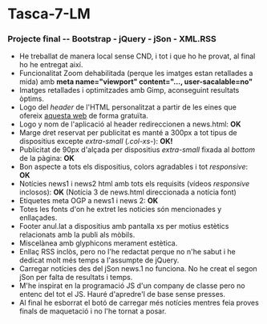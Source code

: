 # Tasca-7-LM
### Projecte final -- Bootstrap - jQuery - jSon - XML.RSS

- He treballat de manera local sense CND, i tot i que ho he provat, al final ho he entregat així.
- Funcionalitat Zoom dehabilitada (perque les imatges estan retallades a mida) amb **meta name="viewport" content="..., user-sacalable=no"**
- Imatges retallades i optimitzades amb Gimp, aconseguint resultats òptims.
- Logo del _header_ de l'HTML personalitzat a partir de les eines que ofereix [aquesta web][] de forma gratuïta.
- Logo y nom de l'aplicació al header redireccionen a news.html: **OK**
- Marge dret reservat per publicitat es manté a 300px a tot tipus de dispositius excepte _extra-small_ (_.col-xs-_): **OK!** 
- Publicitat de 90px d'alçada per dispositius _extra-small_ fixada al _bottom_ de la pàgina: **OK**
- Bon aspecte a tots els dispositius, colors agradables i tot _responsive_: **OK**
- Notícies news1 i news2 html amb tots els requisits (vídeos _responsive_ inclosos): **OK** (Notícia 3 de news.html direccionada a notícia font)
- Etiquetes meta OGP a news1 i news 2: **OK**
- Totes les fonts d'on he extret les noticies són mencionades y enllaçades.
- Footer anul.lat a dispositius amb pantalla xs per motius estètics relacionats amb la publi als mòbils.
- Miscelànea amb glyphicons merament estètica.
- Enllaç RSS inclòs, pero no l'he redactat perque no n'he sabut i he dedicat molt més temps a l'assumpte de jQuery.
- Carregar notícies des del jSon news.1 no funciona. No he creat el segon jSon per falta de resultats i temps.
- M'he inspirat en la programació JS d'un company de classe pero no entenc del tot el JS. Hauré d'apredre'l de base sense presses.
- Al final he esborrat el botó de carregar més notícies mentres feia proves finals de maquetació i no l'he tornat a posar.


[aquesta web]: https://preview.freelogodesign.org/?lang=EN
